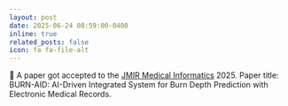 ```yaml
---
layout: post
date: 2025-06-24 08:59:00-0400
inline: true
related_posts: false
icon: fa fa-file-alt
---
```


📑 A paper got accepted to the [JMIR Medical Informatics](https://medinform.jmir.org/) 2025. Paper title: BURN-AID: AI-Driven Integrated System for Burn Depth Prediction with Electronic Medical Records.
